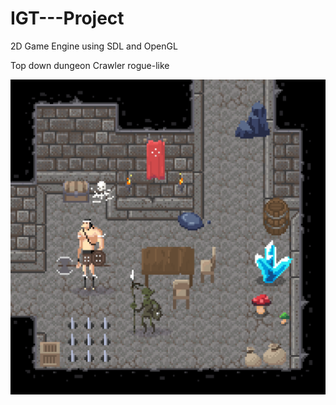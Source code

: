 # IGT---Project
2D Game Engine using SDL and OpenGL

Top down dungeon Crawler rogue-like

![](Images/ArtTestlarge.png)
